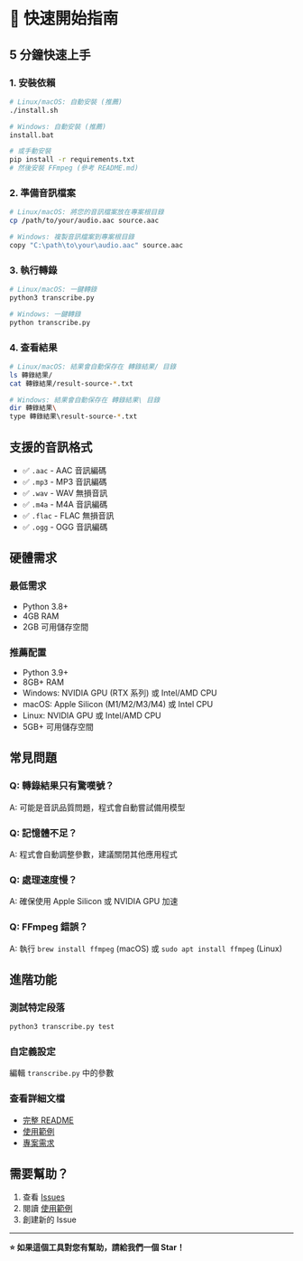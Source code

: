 # 🚀 快速開始指南

## 5 分鐘快速上手

### 1. 安裝依賴
```bash
# Linux/macOS: 自動安裝 (推薦)
./install.sh

# Windows: 自動安裝 (推薦)
install.bat

# 或手動安裝
pip install -r requirements.txt
# 然後安裝 FFmpeg (參考 README.md)
```

### 2. 準備音訊檔案
```bash
# Linux/macOS: 將您的音訊檔案放在專案根目錄
cp /path/to/your/audio.aac source.aac

# Windows: 複製音訊檔案到專案根目錄
copy "C:\path\to\your\audio.aac" source.aac
```

### 3. 執行轉錄
```bash
# Linux/macOS: 一鍵轉錄
python3 transcribe.py

# Windows: 一鍵轉錄
python transcribe.py
```

### 4. 查看結果
```bash
# Linux/macOS: 結果會自動保存在 轉錄結果/ 目錄
ls 轉錄結果/
cat 轉錄結果/result-source-*.txt

# Windows: 結果會自動保存在 轉錄結果\ 目錄
dir 轉錄結果\
type 轉錄結果\result-source-*.txt
```

## 支援的音訊格式

- ✅ `.aac` - AAC 音訊編碼
- ✅ `.mp3` - MP3 音訊編碼  
- ✅ `.wav` - WAV 無損音訊
- ✅ `.m4a` - M4A 音訊編碼
- ✅ `.flac` - FLAC 無損音訊
- ✅ `.ogg` - OGG 音訊編碼

## 硬體需求

### 最低需求
- Python 3.8+
- 4GB RAM
- 2GB 可用儲存空間

### 推薦配置
- Python 3.9+
- 8GB+ RAM
- Windows: NVIDIA GPU (RTX 系列) 或 Intel/AMD CPU
- macOS: Apple Silicon (M1/M2/M3/M4) 或 Intel CPU
- Linux: NVIDIA GPU 或 Intel/AMD CPU
- 5GB+ 可用儲存空間

## 常見問題

### Q: 轉錄結果只有驚嘆號？
A: 可能是音訊品質問題，程式會自動嘗試備用模型

### Q: 記憶體不足？
A: 程式會自動調整參數，建議關閉其他應用程式

### Q: 處理速度慢？
A: 確保使用 Apple Silicon 或 NVIDIA GPU 加速

### Q: FFmpeg 錯誤？
A: 執行 `brew install ffmpeg` (macOS) 或 `sudo apt install ffmpeg` (Linux)

## 進階功能

### 測試特定段落
```bash
python3 transcribe.py test
```

### 自定義設定
編輯 `transcribe.py` 中的參數

### 查看詳細文檔
- [完整 README](README.md)
- [使用範例](examples/usage_examples.md)
- [專案需求](專案需求.md)

## 需要幫助？

1. 查看 [Issues](https://github.com/your-username/smart-audio-transcriber/issues)
2. 閱讀 [使用範例](examples/usage_examples.md)
3. 創建新的 Issue

---

**⭐ 如果這個工具對您有幫助，請給我們一個 Star！**
